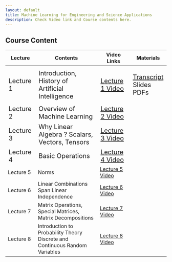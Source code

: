 ```yaml
---
layout: default
title: Machine Learning for Engineering and Science Applications
description: Check Video link and Course contents here.
---
```


## Course Content

<table>
<thead>
<tr>
<th>Lecture</th>
<th>Contents</th>
  <th>Video Links</th>
  <th>Materials</th>
</tr>
</thead>
<tbody>
<tr>
<td style="font-size: 20px;">Lecture 1</td>
<td style="font-size: 20px;">Introduction, History of Artificial Intelligence</td>
  <td style="font-size: 20px;"><a href="https://youtu.be/w1v-uQthcXs">Lecture 1 Video</a></td>
<td style="font-size: 20px;"><p><a href="https://drive.google.com/drive/folders/1v7Qtk46F1g8k8lVuoPf7KqDjYJq1MhSp">Transcript</a><br>
  Slides<br>
  PDFs</p></td>
</tr>
  <tr>
  <td style="font-size: 20px;">Lecture 2</td>
<td style="font-size: 20px;">Overview of Machine Learning</td>
  <td style="font-size: 20px;"><a href="https://youtu.be/whSKA8aO6xQ">Lecture 2 Video</a></td>
<td></td>
</tr>
  <tr>
<td style="font-size: 20px;">Lecture 3</td>
<td style="font-size: 20px;">Why Linear Algebra ? Scalars, Vectors, Tensors</td>
  <td style="font-size: 20px;"><a href="https://youtu.be/NDq_VaZ3iSQ">Lecture 3 Video</a></td>
<td></td>
</tr>
   <tr>
<td style="font-size: 20px;" >Lecture 4</td>
<td style="font-size: 20px;">Basic Operations</td>
  <td style="font-size: 20px;"><a href="https://youtu.be/zoAFy_6-k1M">Lecture 4 Video</a></td>
<td></td>
</tr>
   <tr>
<td>Lecture 5</td>
<td>Norms</td>
  <td><a href="https://youtu.be/af3wvva1dus">Lecture 5 Video</a></td>
<td></td>
</tr>
   <tr>
<td>Lecture 6</td>
<td>Linear Combinations Span Linear Independence</td>
  <td><a href="https://youtu.be/I4zAY8NiI_o">Lecture 6 Video</a></td>
<td></td>
</tr>
   <tr>
<td>Lecture 7</td>
<td>Matrix Operations, Special Matrices, Matrix Decompositions</td>
  <td><a href="https://youtu.be/p_ADPkATAGA">Lecture 7 Video</a></td>
<td></td>
</tr>
   <tr>
<td>Lecture 8</td>
<td>Introduction to Probability Theory Discrete and Continuous Random Variables</td>
  <td><a href="https://youtu.be/cp7_ZF2kNi4">Lecture 8 Video</a></td>
<td></td>
</tr>
</tbody>
</table>



